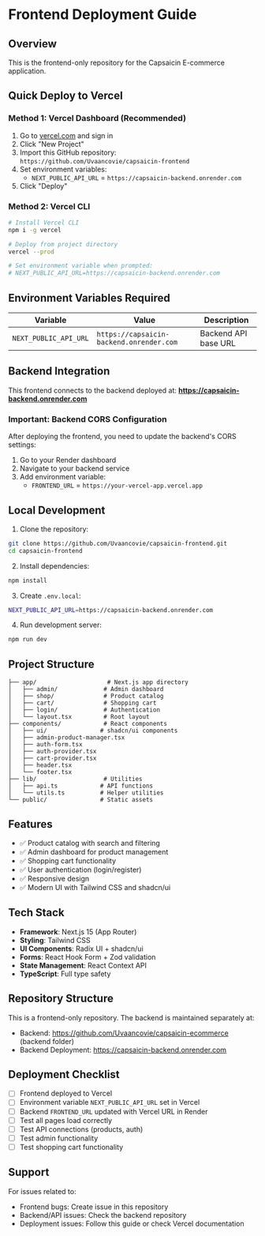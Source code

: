 # Frontend Deployment Guide

## Overview
This is the frontend-only repository for the Capsaicin E-commerce application.

## Quick Deploy to Vercel

### Method 1: Vercel Dashboard (Recommended)
1. Go to [vercel.com](https://vercel.com) and sign in
2. Click "New Project"
3. Import this GitHub repository: `https://github.com/Uvaancovie/capsaicin-frontend`
4. Set environment variables:
   - `NEXT_PUBLIC_API_URL` = `https://capsaicin-backend.onrender.com`
5. Click "Deploy"

### Method 2: Vercel CLI
```bash
# Install Vercel CLI
npm i -g vercel

# Deploy from project directory
vercel --prod

# Set environment variable when prompted:
# NEXT_PUBLIC_API_URL=https://capsaicin-backend.onrender.com
```

## Environment Variables Required

| Variable | Value | Description |
|----------|-------|-------------|
| `NEXT_PUBLIC_API_URL` | `https://capsaicin-backend.onrender.com` | Backend API base URL |

## Backend Integration

This frontend connects to the backend deployed at:
**https://capsaicin-backend.onrender.com**

### Important: Backend CORS Configuration
After deploying the frontend, you need to update the backend's CORS settings:

1. Go to your Render dashboard
2. Navigate to your backend service
3. Add environment variable:
   - `FRONTEND_URL` = `https://your-vercel-app.vercel.app`

## Local Development

1. Clone the repository:
```bash
git clone https://github.com/Uvaancovie/capsaicin-frontend.git
cd capsaicin-frontend
```

2. Install dependencies:
```bash
npm install
```

3. Create `.env.local`:
```bash
NEXT_PUBLIC_API_URL=https://capsaicin-backend.onrender.com
```

4. Run development server:
```bash
npm run dev
```

## Project Structure

```
├── app/                    # Next.js app directory
│   ├── admin/             # Admin dashboard
│   ├── shop/              # Product catalog
│   ├── cart/              # Shopping cart
│   ├── login/             # Authentication
│   └── layout.tsx         # Root layout
├── components/            # React components
│   ├── ui/               # shadcn/ui components
│   ├── admin-product-manager.tsx
│   ├── auth-form.tsx
│   ├── auth-provider.tsx
│   ├── cart-provider.tsx
│   ├── header.tsx
│   └── footer.tsx
├── lib/                   # Utilities
│   ├── api.ts            # API functions
│   └── utils.ts          # Helper utilities
└── public/               # Static assets
```

## Features

- ✅ Product catalog with search and filtering
- ✅ Admin dashboard for product management
- ✅ Shopping cart functionality
- ✅ User authentication (login/register)
- ✅ Responsive design
- ✅ Modern UI with Tailwind CSS and shadcn/ui

## Tech Stack

- **Framework**: Next.js 15 (App Router)
- **Styling**: Tailwind CSS
- **UI Components**: Radix UI + shadcn/ui
- **Forms**: React Hook Form + Zod validation
- **State Management**: React Context API
- **TypeScript**: Full type safety

## Repository Structure

This is a frontend-only repository. The backend is maintained separately at:
- Backend: https://github.com/Uvaancovie/capsaicin-ecommerce (backend folder)
- Backend Deployment: https://capsaicin-backend.onrender.com

## Deployment Checklist

- [ ] Frontend deployed to Vercel
- [ ] Environment variable `NEXT_PUBLIC_API_URL` set in Vercel
- [ ] Backend `FRONTEND_URL` updated with Vercel URL in Render
- [ ] Test all pages load correctly
- [ ] Test API connections (products, auth)
- [ ] Test admin functionality
- [ ] Test shopping cart functionality

## Support

For issues related to:
- Frontend bugs: Create issue in this repository
- Backend/API issues: Check the backend repository
- Deployment issues: Follow this guide or check Vercel documentation

